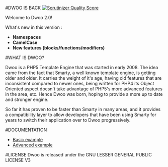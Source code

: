 #DWOO IS BACK [![Scrutinizer Quality Score](https://scrutinizer-ci.com/g/emulienfou/dwoo2/badges/quality-score.png?s=033709f2f5cd5f1edcc69b84aec28da3edf7938e)](https://scrutinizer-ci.com/g/emulienfou/dwoo2/)

Welcome to Dwoo 2.0!

What's new in this version :
* **Namespaces**
* **CamelCase**
* **New features (blocks/functions/modifiers)**


#WHAT IS DWOO?

Dwoo is a PHP5 Template Engine that was started in early 2008. The idea came
from the fact that Smarty, a well known template engine, is getting older and
older. It carries the weight of it's age, having old features that are
inconsistent compared to newer ones, being written for PHP4 its Object
Oriented aspect doesn't take advantage of PHP5's more advanced features in
the area, etc. Hence Dwoo was born, hoping to provide a more up to date and
stronger engine.

So far it has proven to be faster than Smarty in many areas, and it provides
a compatibility layer to allow developers that have been using Smarty for
years to switch their application over to Dwoo progressively.

#DOCUMENTATION
* [Basic example](https://github.com/emulienfou/dwoo2/wiki/Basic-example)
* [Advanced example](https://github.com/emulienfou/dwoo2/wiki/Advanced-example)

#LICENSE
Dwoo is released under the GNU LESSER GENERAL PUBLIC LICENSE V3
